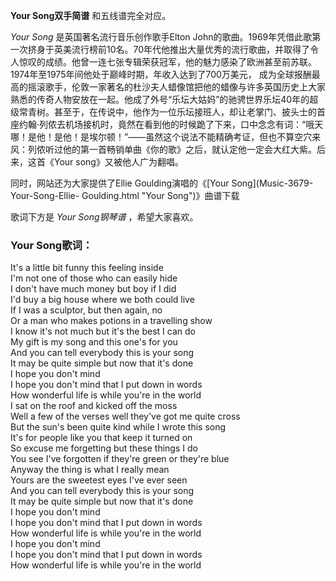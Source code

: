 

**Your Song双手简谱** 和五线谱完全对应。

_Your Song_ 是英国著名流行音乐创作歌手Elton
John的歌曲。1969年凭借此歌第一次挤身于英美流行榜前10名。70年代他推出大量优秀的流行歌曲，并取得了令人惊叹的成绩。他曾一连七张专辑荣获冠军，他的魅力感染了欧洲甚至前苏联。1974年至1975年间他处于巅峰时期，年收入达到了700万美元，
成为全球报酬最高的摇滚歌手，伦敦一家著名的杜沙夫人蜡像馆把他的蜡像与许多英国历史上大家熟悉的传奇人物安放在一起。他成了外号“乐坛大姑妈”的驰骋世界乐坛40年的超级常青树。甚至于，在传说中，他作为一位乐坛接班人，却让老掌门、披头士的首座约翰·列侬去机场接机时，竟然在看到他的时候跪了下来，口中念念有词：“哦天哪！是他！是他！是埃尔顿！”——虽然这个说法不能精确考证，但也不算空穴来风：列侬听过他的第一首畅销单曲《你的歌》之后，就认定他一定会大红大紫。后来，这首《Your
song》又被他人广为翻唱。

同时，网站还为大家提供了Ellie Goulding演唱的《[Your Song](Music-3679-Your-Song-Ellie-
Goulding.html "Your Song")》曲谱下载

歌词下方是 _Your Song钢琴谱_ ，希望大家喜欢。

### Your Song歌词：

It's a little bit funny this feeling inside  
I'm not one of those who can easily hide  
I don't have much money but boy if I did  
I'd buy a big house where we both could live  
If I was a sculptor, but then again, no  
Or a man who makes potions in a travelling show  
I know it's not much but it's the best I can do  
My gift is my song and this one's for you  
And you can tell everybody this is your song  
It may be quite simple but now that it's done  
I hope you don't mind  
I hope you don't mind that I put down in words  
How wonderful life is while you're in the world  
I sat on the roof and kicked off the moss  
Well a few of the verses well they've got me quite cross  
But the sun's been quite kind while I wrote this song  
It's for people like you that keep it turned on  
So excuse me forgetting but these things I do  
You see I've forgotten if they're green or they're blue  
Anyway the thing is what I really mean  
Yours are the sweetest eyes I've ever seen  
And you can tell everybody this is your song  
It may be quite simple but now that it's done  
I hope you don't mind  
I hope you don't mind that I put down in words  
How wonderful life is while you're in the world  
I hope you don't mind  
I hope you don't mind that I put down in words  
How wonderful life is while you're in the world

